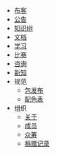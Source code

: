 +   [布客](http://www.ibooker.org.cn/)
+   [公告](README.md)
+   [知识树](docs/tree/README.md)
+   [文档](docs/docs/README.md)
+   [学习](docs/learn/README.md)
+   [比赛](docs/game/README.md)
+   [咨询](docs/map/README.md)
+   [新知](https://it-ebooks.flygon.net)
+   规范
    +   [包发布](docs/spec/pkg.md)
    +   [配色表](docs/spec/color.md)
+   组织
    + [关于](docs/about.md)
    + [成员](https://www.ibooker.org.cn/organization/)
    + [众筹](https://t.modian.com/project/67957.html)
    + [捐赠记录](docs/donate/README.md)